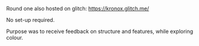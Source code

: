 Round one also hosted on glitch: https://kronox.glitch.me/

No set-up required.

Purpose was to receive feedback on structure and features, while exploring colour.
